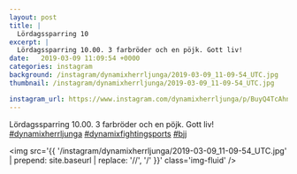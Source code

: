 ```yaml
---
layout: post
title: |
  Lördagssparring 10
excerpt: |
  Lördagssparring 10.00. 3 farbröder och en pöjk. Gott liv!   
date:   2019-03-09 11:09:54 +0000
categories: instagram
background: /instagram/dynamixherrljunga/2019-03-09_11-09-54_UTC.jpg
thumbnail: /instagram/dynamixherrljunga/2019-03-09_11-09-54_UTC.jpg

instagram_url: https://www.instagram.com/dynamixherrljunga/p/BuyQ4TcAhnv
---
```

Lördagssparring 10.00. 3 farbröder och en pöjk. Gott liv! [#dynamixherrljunga](https://www.instagram.com/explore/tags/dynamixherrljunga/) [#dynamixfightingsports](https://www.instagram.com/explore/tags/dynamixfightingsports/) [#bjj](https://www.instagram.com/explore/tags/bjj/)



<img src='{{ '/instagram/dynamixherrljunga/2019-03-09_11-09-54_UTC.jpg' | prepend: site.baseurl | replace: '//', '/' }}' class='img-fluid' />
